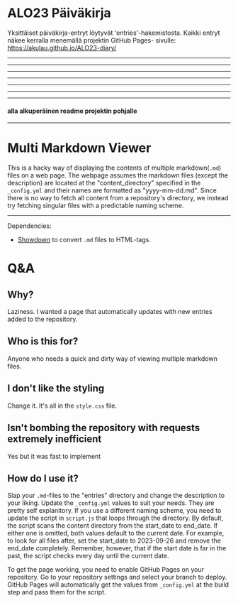 # ALO23 Päiväkirja 
Yksittäiset päiväkirja-entryt löytyvät 'entries'-hakemistosta. Kaikki entryt näkee kerralla menemällä projektin GitHub Pages- sivulle: https://akulau.github.io/ALO23-diary/


---
---
---
---
---
---
---
#### alla alkuperäinen readme projektin pohjalle
---
# Multi Markdown Viewer
This is a hacky way of displaying the contents of multiple markdown(```.md```) files on a web page. The webpage assumes the markdown files (except the description) are located at the "content_directory" specified in the ```_config.yml``` and their names are formatted as "yyyy-mm-dd.md". Since there is no way to fetch all content from a repository's directory, we instead try fetching singular files with a predictable naming scheme.


---
Dependencies:
- [Showdown](https://github.com/showdownjs/showdown) to convert ```.md``` files to HTML-tags.


# Q&A
## Why?
Laziness. I wanted a page that automatically updates with new entries added to the repository. 

## Who is this for?
Anyone who needs a quick and dirty way of viewing multiple markdown files.

## I don't like the styling
Change it. It's all in the ```style.css``` file.

## Isn't bombing the repository with requests extremely inefficient
Yes but it was fast to implement

## How do I use it?
Slap your ```.md```-files to the "entries" directory and change the description to your liking. Update the ```_config.yml``` values to suit your needs. They are pretty self explanitory. If you use a different naming scheme, you need to update the script in ```script.js``` that loops through the directory. By default, the script scans the content directory from the start_date to end_date. If either one is omitted, both values default to the current date. For example, to look for all files after, set the start_date to 2023-09-26 and remove the end_date completely. Remember, however, that if the start date is far in the past, the script checks every day until the current date. 

To get the page working, you need to enable GitHub Pages on your repository. Go to your repository settings and select your branch to deploy. GitHub Pages will automatically get the values from ```_config.yml``` at the build step and pass them for the script. 

